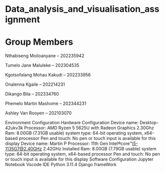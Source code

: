 # Data_analysis_and_visualisation_assignment

# Group Members
Nthabiseng Moiloanyane – 202235942

Tumelo Jane Maluleke – 202304535

Kgotsofalang Mohau Kakudi – 202233956

Onalenna Kgaile – 202214231 

Dikango Bila – 202334760

Phemelo Martin Mashome – 202344231

Ashley Van Rooyen – 202103070   

Environment Configuration 
Hardware Configuration
Device name: Desktop-42ukv3k
Processor: AMD Ryzen 5 5625U with Radeon Graphics 2.30Ghz
Ram: 8.00GB (7.31GB usable)
system type: 64-bit operating system, x64-based processor 
Pen and touch: No pen or touch input is available for this display
Device name: Martin P
Processor: 11th Gen Intel®core™i5-1135G7@2.40GHz 2.42GHz
Installed Ram: 8.00GB (7.79GB usable)
system type: 64-bit operating system, x64-based processor 
Pen and touch: No pen or touch input is available for this display
Software Configuration
Jupyter Notebook
Vscode IDE
Python 3.11.4
Django frameWork


